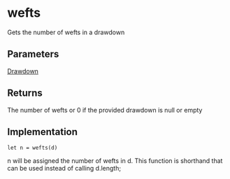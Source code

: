 # wefts
Gets the number of wefts in a drawdown


## Parameters
[Drawdown](./drawdown.md)

## Returns
The number of wefts or 0 if the provided drawdown is null or empty


## Implementation

```tsx
let n = wefts(d)
```
n will be assigned the number of wefts in d. This function is shorthand that can be used instead of calling d.length;




